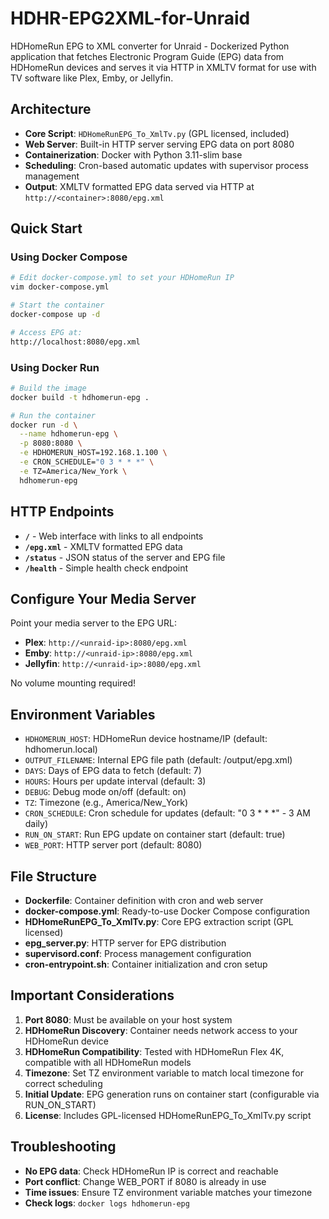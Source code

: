# HDHR-EPG2XML-for-Unraid

HDHomeRun EPG to XML converter for Unraid - Dockerized Python application that fetches Electronic Program Guide (EPG) data from HDHomeRun devices and serves it via HTTP in XMLTV format for use with TV software like Plex, Emby, or Jellyfin.

## Architecture
- **Core Script**: `HDHomeRunEPG_To_XmlTv.py` (GPL licensed, included)
- **Web Server**: Built-in HTTP server serving EPG data on port 8080
- **Containerization**: Docker with Python 3.11-slim base
- **Scheduling**: Cron-based automatic updates with supervisor process management
- **Output**: XMLTV formatted EPG data served via HTTP at `http://<container>:8080/epg.xml`

## Quick Start

### Using Docker Compose
```bash
# Edit docker-compose.yml to set your HDHomeRun IP
vim docker-compose.yml

# Start the container
docker-compose up -d

# Access EPG at:
http://localhost:8080/epg.xml
```

### Using Docker Run
```bash
# Build the image
docker build -t hdhomerun-epg .

# Run the container
docker run -d \
  --name hdhomerun-epg \
  -p 8080:8080 \
  -e HDHOMERUN_HOST=192.168.1.100 \
  -e CRON_SCHEDULE="0 3 * * *" \
  -e TZ=America/New_York \
  hdhomerun-epg
```

## HTTP Endpoints

- **`/`** - Web interface with links to all endpoints
- **`/epg.xml`** - XMLTV formatted EPG data
- **`/status`** - JSON status of the server and EPG file
- **`/health`** - Simple health check endpoint

## Configure Your Media Server

Point your media server to the EPG URL:
- **Plex**: `http://<unraid-ip>:8080/epg.xml`
- **Emby**: `http://<unraid-ip>:8080/epg.xml`
- **Jellyfin**: `http://<unraid-ip>:8080/epg.xml`

No volume mounting required!

## Environment Variables
- `HDHOMERUN_HOST`: HDHomeRun device hostname/IP (default: hdhomerun.local)
- `OUTPUT_FILENAME`: Internal EPG file path (default: /output/epg.xml)
- `DAYS`: Days of EPG data to fetch (default: 7)
- `HOURS`: Hours per update interval (default: 3)
- `DEBUG`: Debug mode on/off (default: on)
- `TZ`: Timezone (e.g., America/New_York)
- `CRON_SCHEDULE`: Cron schedule for updates (default: "0 3 * * *" - 3 AM daily)
- `RUN_ON_START`: Run EPG update on container start (default: true)
- `WEB_PORT`: HTTP server port (default: 8080)

## File Structure
- **Dockerfile**: Container definition with cron and web server
- **docker-compose.yml**: Ready-to-use Docker Compose configuration
- **HDHomeRunEPG_To_XmlTv.py**: Core EPG extraction script (GPL licensed)
- **epg_server.py**: HTTP server for EPG distribution
- **supervisord.conf**: Process management configuration
- **cron-entrypoint.sh**: Container initialization and cron setup

## Important Considerations
1. **Port 8080**: Must be available on your host system
2. **HDHomeRun Discovery**: Container needs network access to your HDHomeRun device
3. **HDHomeRun Compatibility**: Tested with HDHomeRun Flex 4K, compatible with all HDHomeRun models
4. **Timezone**: Set TZ environment variable to match local timezone for correct scheduling
5. **Initial Update**: EPG generation runs on container start (configurable via RUN_ON_START)
6. **License**: Includes GPL-licensed HDHomeRunEPG_To_XmlTv.py script

## Troubleshooting

- **No EPG data**: Check HDHomeRun IP is correct and reachable
- **Port conflict**: Change WEB_PORT if 8080 is already in use
- **Time issues**: Ensure TZ environment variable matches your timezone
- **Check logs**: `docker logs hdhomerun-epg`